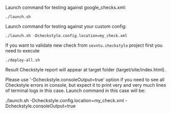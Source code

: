 Launch command for testing against google_checks.xml: 
```
./launch.sh
```

Launch command for testing against your custom config: 
```
./launch.sh -Dcheckstyle.config.location=my_check.xml
```

If you want to validate new check from `sevntu.checkstyle` project first you need to execute 
```
./deploy-all.sh
```

Result Checkstyle report will appear at target folder (target/site/index.html). 

Please use '-Dcheckstyle.consoleOutput=true' option if you need to see all Checkstyle errors in console, but expect it to print very and very much lines of terminal logs in this case. Launch command in this case will be:

./launch.sh -Dcheckstyle.config.location=my_check.xml -Dcheckstyle.consoleOutput=true
